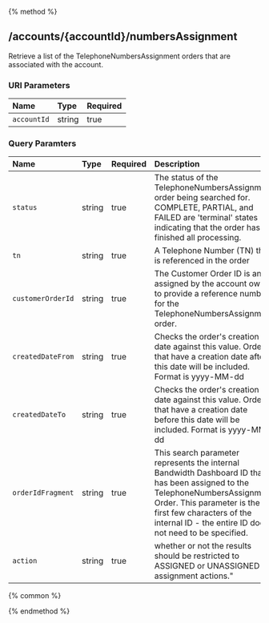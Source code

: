 {% method %}
## /accounts/{accountId}/numbersAssignment

Retrieve a list of the TelephoneNumbersAssignment orders that are associated with the account.



### URI Parameters
| Name | Type | Required |
|:-----|:-----|:---------|
| `accountId` | string | true |


### Query Paramters

| Name | Type | Required | Description |
|:-----|:-----|:---------|:------------|
| `status` | string | true | The status of the TelephoneNumbersAssignment order being searched for.  COMPLETE, PARTIAL, and FAILED are 'terminal' states indicating that the order has finished all processing. |
| `tn` | string | true | A Telephone Number (TN) that is referenced in the order |
| `customerOrderId` | string | true | The Customer Order ID is an ID assigned by the account owner to provide a reference number for the TelephoneNumbersAssignment order. |
| `createdDateFrom` | string | true | Checks the order's creation date against this value. Orders that have a creation date after this date will be included. Format is yyyy-MM-dd |
| `createdDateTo` | string | true | Checks the order's creation date against this value. Orders that have a creation date before this date will be included. Format is yyyy-MM-dd |
| `orderIdFragment` | string | true | This search parameter represents the internal Bandwidth Dashboard ID that has been assigned to the TelephoneNumbersAssignment Order.  This parameter is the first few characters of the internal ID - the entire ID does not need to be specified. |
| `action` | string | true | whether or not the results should be restricted to ASSIGNED or UNASSIGNED assignment actions." |




{% common %}



{% endmethod %}